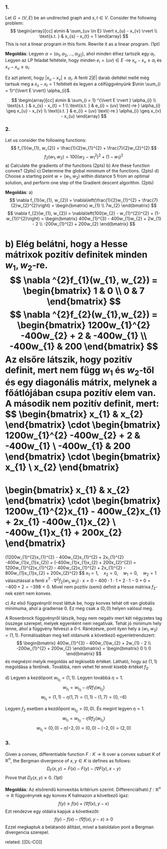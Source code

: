 ### 1.
Let $G = (V ,E)$ be an undirected graph and $s, t \in V$. Consider the following problem:
$$
\begin{array}[cc]
a\min & \sum_{uv \in E} \lvert x_{u} - x_{v} \rvert  \\
\text{s.t. } & x_{s} - x_{t} = 1
\end{array}
$$
This is not a linear program in this form. Rewrite it as a linear program. (1pt)

**Megoldás**:
Legyen $\alpha = (\alpha_{1}, \alpha_{2}, \dots, \alpha_{\lvert E \rvert})$, ahol minden élhez tartozik egy $\alpha_{i}$.
Legyen az LP feladat feltétele, hogy minden $e_{i} = (uv) \in E$ -re $x_{u} - x_{v} \leq \alpha_{i}$ és $x_{v} - x_{u} \leq \alpha_{i}$.

Ez azt jelenti, hogy $\lvert x_{u} - x_{v} \rvert \geq \alpha_{i}$.
A fenti $2 \lvert E \rvert$ darab deltétel mellé még tartsuk meg a $x_{s} - x_{t} = 1$ feltételt és legyen a célfüggvényünk $\min \sum_{i = 1}^{\lvert E \rvert} \alpha_{i}$.

$$
\begin{array}[cc]
a\min & \sum_{i = 1} ^{\lvert E \rvert } \alpha_{i} \\
\text{s.t. } & x_{s} - x_{t} = 1 \\
\text{s.t. } & e_{i} = (uv) \text{-re } \alpha_{i} \geq x_{u} - x_{v} \\
\text{s.t. } & e_{i} = (uv) \text{-re } \alpha_{i} \geq x_{v} - x_{u}
\end{array}
$$


### 2.
Let us consider the following functions:
$$
f_{1}(w_{1}, w_{2}) = \frac{1}{2}w_{1}^{2} + \frac{7}{2}w_{2}^{2}
$$
$$
f_{2}(w_{1}, w_{2}) = 100(w_{2} - w_{1}^{2})^{2} + (1-w_{1})^{2}
$$
a) Calculate the gradients of the functions (2pts)
b) Are these function convex? (2pts)
c) Determine the global minimum of the functions. (2pts)
d) Choose a starting point $w = (w_{1}, w_{2})$ within distance $5$ from an optimal solution, and perform one step of the Gradient descent algorithm. (2pts)

**Megoldás**:
a) 
$$
\nabla f_{1}(w_{1}, w_{2}) = \nabla\left(\frac{1}{2}w_{1}^{2} + \frac{7}{2}w_{2}^{2}\right) = \begin{bmatrix}
w_{1} \\
7w_{2}
\end{bmatrix}
$$
$$
\nabla f_{2}(w_{1}, w_{2}) = \nabla\left(100(w_{2} - w_{1}^{2})^{2} + (1-w_{1})^{2}\right) = \begin{bmatrix}
400w_{1}^{3} - 400w_{1}w_{2} + 2w_{1} - 2 \\
-200w_{1}^{2} + 200w_{2} 
\end{bmatrix}
$$

b)
Elég belátni, hogy a Hesse mátrixok pozitív definitek minden $w_{1}, w_{2}$-re.
$$
\nabla ^{2}f_{1}(w_{1}, w_{2}) = \begin{bmatrix}
1 & 0 \\
0 & 7
\end{bmatrix}
$$
$$
\nabla ^{2}f_{2}(w_{1},w_{2}) = \begin{bmatrix}
1200w_{1}^{2} -400w_{2} + 2 & -400w_{1} \\
-400w_{1} & 200
\end{bmatrix}
$$
Az elsőre látszik, hogy pozitív definit, mert nem függ $w_{1}$ és $w_{2}$-től és egy diagonális mátrix, melynek a főátlójában csupa pozitív elem van.
A második nem pozitív definit, mert:
$$
\begin{bmatrix}
x_{1} & x_{2}
\end{bmatrix} \cdot
\begin{bmatrix}
1200w_{1}^{2} -400w_{2} + 2 & -400w_{1} \\
-400w_{1} & 200
\end{bmatrix}
\cdot \begin{bmatrix}
x_{1} \\
x_{2}
\end{bmatrix}
=
\begin{bmatrix}
x_{1} & x_{2}
\end{bmatrix} \cdot
\begin{bmatrix}
1200w_{1}^{2}x_{1} - 400w_{2}x_{1} + 2x_{1} -400w_{1}x_{2} \\
-400w_{1}x_{1} + 200x_{2}
\end{bmatrix}
$$
$$
=
(1200w_{1}^{2}x_{1}^{2} - 400w_{2}x_{1}^{2} + 2x_{1}^{2} -400w_{1}x_{1}x_{2}) + (-400w_{1}x_{1}x_{2} + 200x_{2}^{2}) = 1200w_{1}^{2}x_{1}^{2} - 400w_{2}x_{1}^{2} + 2x_{1}^{2} - 800w_{1}x_{1}x_{2} + 200x_{2}^{2}
$$
$x_{1} = 1, \quad x_{2} = 0, \quad w_{1} = 0, \quad w_{2} = 1$ választással a fenti $x^{T} \cdot \nabla ^{2}f_{2}(w_{1},w_{2}) \cdot x = 0 -400 \cdot 1 \cdot 1 + 2 \cdot 1 - 0 + 0 = -400 + 2 = -398 < 0$. Mivel nem pozitív (semi) definit a Hesse mátrixa $f_{2}$-nek ezért nem konvex.

c)
Az első függvényről most láttuk be, hogy konvex tehát ott van globális minimuma, ahol a gradiense $0$. Ez meg csak a $(0,0)$ helyen valósul meg.

A Rosenbrock függvényről látszik, hogy nem negatív mert két négyzetes tag összege szerepel, melyek egyenként nem negatívak. Tehát jó minimum hely lenne, ahol a függvény felveszi a $0$-t. Ránézésre, pont ilyen hely a $(w_{1}, w_{2}) = (1, 1)$.
Formálisabban meg kell oldanunk a következő egyenletrendszert:
$$
\begin{bmatrix}
400w_{1}^{3} - 400w_{1}w_{2} + 2w_{1} - 2 \\
-200w_{1}^{2} + 200w_{2} 
\end{bmatrix} = \begin{bmatrix}
0 \\
0
\end{bmatrix}
$$
és megnézni melyik megoldás ad legkisebb értéket.
Látható, hogy az $(1, 1)$ megoldása a fentinek. Továbbá, nem vehet fel ennél kisebb értéket $f_{2}$.

d)
Legyen a kezdőpont $w_{t_{0}} = (1, 1)$. Legyen továbbá $\eta = 1$.
$$
w_{t_{1}} = w_{t_{0}} - \eta \nabla f_{1}(w_{t_{0}})
$$
$$
w_{t_{1}} = (1, 1) - \eta (1, 7) = (1, 1) - (1, 7) = (0, -6)
$$

Legyen $f_{2}$ esetben a kezdőpont $w_{t_{0}} = (0, 0)$. És megint legyen $\eta = 1$.
$$
w_{t_{1}} = w_{t_{0}} - \eta \nabla f_{2}(w_{t_{0}})
$$
$$
w_{t_{1}} = (0, 0) - \eta(-2, 0) = (0, 0) - (-2, 0) = (2, 0)
$$

### 3.
Given a convex, differentiable function $F: K \to \mathbb{R}$ over a convex subset $K$ of $\mathbb{R}^{n}$, the Bergman divergence of $x, y \in K$ is defines as follows:
$$
D_{F}(x,y) = F(x) - F(y) - \langle \nabla F(y), x-y \rangle
$$
Prove that $D_{F}(x,y) \geq 0$. (1pt)

**Megoldás**:
Az elsőrendű konvexitás kritérium szerint. Differenciálható $f:\mathbb{R}^{n} \to \mathbb{R}$ függvénynek egy konvex $K$ halmazon a következő igaz:
$$
f(y) \geqslant f(x)+\langle\nabla f(x), y-x\rangle
$$
Ezt rendezve egy oldalra kapjuk a következőt:
$$
f(y) - f(x) -\langle\nabla f(x), y-x\rangle \geq 0
$$
Ezzel megkaptuk a belátandó állítást, mivel a baloldalon pont a Bergman divergencia szerepel.



related: [[DL-CO]]